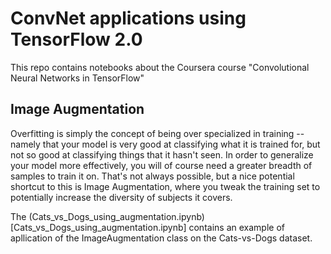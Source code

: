 # ConvNet applications using TensorFlow 2.0
This repo contains notebooks about the Coursera course "Convolutional Neural Networks in TensorFlow"

## Image Augmentation
Overfitting is simply the concept of being over specialized in training -- namely that your model is very good at classifying what it is trained for, but not so good at classifying things that it hasn't seen. In order to generalize your model more effectively, you will of course need a greater breadth of samples to train it on. That's not always possible, but a nice potential shortcut to this is Image Augmentation, where you tweak the training set to potentially increase the diversity of subjects it covers.

The (Cats_vs_Dogs_using_augmentation.ipynb)[Cats_vs_Dogs_using_augmentation.ipynb] contains an example of apllication of the ImageAugmentation class on the Cats-vs-Dogs dataset.
